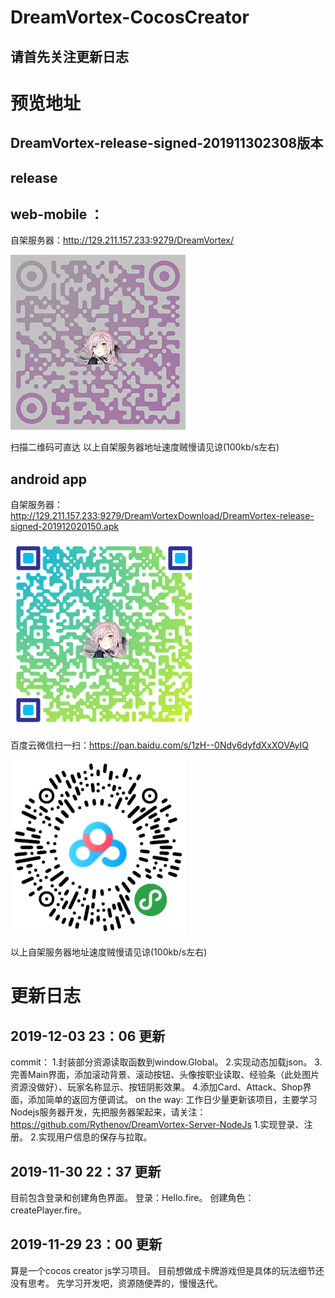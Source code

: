 # DreamVortex-CocosCreator

请首先关注更新日志
-------------------------------------------

# 预览地址
DreamVortex-release-signed-201911302308版本
---------------------------------------------

release
----------------------------------------------

web-mobile ： 
-------------------------------------
自架服务器：http://129.211.157.233:9279/DreamVortex/ 

![Image text](https://github.com/Rythenov/DreamVortex-CocosCreator-Game/blob/master/assets/resources/QR/WebMobileQR.png)

扫描二维码可直达
以上自架服务器地址速度贼慢请见谅(100kb/s左右)

android app
----------------------------------------------------
自架服务器：http://129.211.157.233:9279/DreamVortexDownload/DreamVortex-release-signed-201912020150.apk

![Image text](https://github.com/Rythenov/DreamVortex-CocosCreator-Game/blob/master/assets/resources/QR/ApkQR.png)

百度云微信扫一扫：https://pan.baidu.com/s/1zH--0Ndy6dyfdXxXOVAyIQ

![Image text](https://github.com/Rythenov/DreamVortex-CocosCreator-Game/blob/master/assets/resources/QR/ApkBaiduNetDiskQR.png)

以上自架服务器地址速度贼慢请见谅(100kb/s左右)


# 更新日志
2019-12-03 23：06 更新
----------------------------------
commit：
1.封装部分资源读取函数到window.Global。
2.实现动态加载json。
3.完善Main界面，添加滚动背景、滚动按钮、头像按职业读取、经验条（此处图片资源没做好）、玩家名称显示、按钮阴影效果。
4.添加Card、Attack、Shop界面，添加简单的返回方便调试。
on the way:
工作日少量更新该项目，主要学习Nodejs服务器开发，先把服务器架起来，请关注：https://github.com/Rythenov/DreamVortex-Server-NodeJs
1.实现登录、注册。
2.实现用户信息的保存与拉取。



2019-11-30  22：37 更新
-----------------------------------------------------
目前包含登录和创建角色界面。
登录：Hello.fire。
创建角色：createPlayer.fire。



2019-11-29 23：00 更新
-------------------------
算是一个cocos creator js学习项目。
目前想做成卡牌游戏但是具体的玩法细节还没有思考。
先学习开发吧，资源随便弄的，慢慢迭代。
